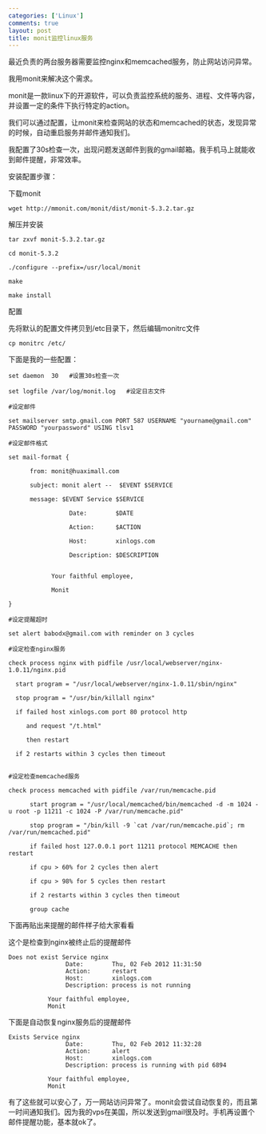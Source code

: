 ```yaml
--- 
categories: ['Linux']
comments: true
layout: post
title: monit监控linux服务
---
```


最近负责的两台服务器需要监控nginx和memcached服务，防止网站访问异常。

我用monit来解决这个需求。

monit是一款linux下的开源软件，可以负责监控系统的服务、进程、文件等内容，并设置一定的条件下执行特定的action。

我们可以通过配置，让monit来检查网站的状态和memcached的状态，发现异常的时候，自动重启服务并邮件通知我们。

我配置了30s检查一次，出现问题发送邮件到我的gmail邮箱。我手机马上就能收到邮件提醒，非常效率。

 

安装配置步骤：

下载monit

```
wget http://mmonit.com/monit/dist/monit-5.3.2.tar.gz
```

解压并安装

```
tar zxvf monit-5.3.2.tar.gz

cd monit-5.3.2

./configure --prefix=/usr/local/monit

make

make install
```

配置

先将默认的配置文件拷贝到/etc目录下，然后编辑monitrc文件

```
cp monitrc /etc/
```

下面是我的一些配置：

```
set daemon  30   #设置30s检查一次

set logfile /var/log/monit.log   #设定日志文件

#设定邮件

set mailserver smtp.gmail.com PORT 587 USERNAME "yourname@gmail.com" PASSWORD "yourpassword" USING tlsv1 

#设定邮件格式

set mail-format {

      from: monit@huaximall.com

      subject: monit alert --  $EVENT $SERVICE

      message: $EVENT Service $SERVICE

                 Date:        $DATE

                 Action:      $ACTION

                 Host:        xinlogs.com

                 Description: $DESCRIPTION


            Your faithful employee,

            Monit

}

#设定提醒超时

set alert babodx@gmail.com with reminder on 3 cycles

#设定检查nginx服务

check process nginx with pidfile /usr/local/webserver/nginx-1.0.11/nginx.pid

  start program = "/usr/local/webserver/nginx-1.0.11/sbin/nginx"

  stop program = "/usr/bin/killall nginx"

  if failed host xinlogs.com port 80 protocol http

     and request "/t.html"

     then restart

  if 2 restarts within 3 cycles then timeout


#设定检查memcached服务

check process memcached with pidfile /var/run/memcache.pid

      start program = "/usr/local/memcached/bin/memcached -d -m 1024 -u root -p 11211 -c 1024 -P /var/run/memcache.pid"

      stop program = "/bin/kill -9 `cat /var/run/memcache.pid`; rm /var/run/memcached.pid"

      if failed host 127.0.0.1 port 11211 protocol MEMCACHE then restart

      if cpu > 60% for 2 cycles then alert

      if cpu > 98% for 5 cycles then restart

      if 2 restarts within 3 cycles then timeout

      group cache
```

下面再贴出来提醒的邮件样子给大家看看

这个是检查到nginx被终止后的提醒邮件

```
Does not exist Service nginx
                Date:        Thu, 02 Feb 2012 11:31:50
                Action:      restart
                Host:        xinlogs.com
                Description: process is not running

           Your faithful employee,
           Monit
```

下面是自动恢复nginx服务后的提醒邮件

```
Exists Service nginx
                Date:        Thu, 02 Feb 2012 11:32:28
                Action:      alert
                Host:        xinlogs.com
                Description: process is running with pid 6894

           Your faithful employee,
           Monit
```

有了这些就可以安心了，万一网站访问异常了。monit会尝试自动恢复的，而且第一时间通知我们。因为我的vps在美国，所以发送到gmail很及时。手机再设置个邮件提醒功能，基本就ok了。
